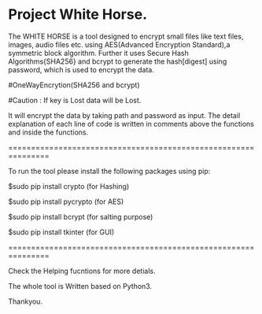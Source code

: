 Project White Horse.
====================

The WHITE HORSE is a tool designed to encrypt small files like text files, images, audio files etc. using AES(Advanced Encryption Standard),a symmetric block algorithm. Further it uses Secure Hash Algorithms{SHA256} and bcrypt to generate the hash[digest] using password, which is used to encrypt the data.

#OneWayEncrytion(SHA256 and bcrypt)

#Caution : If key is Lost data will be Lost.

It will encrypt the data by taking path and password as input.
The detail explanation of each line of code is written in comments above the functions and inside the functions.

===============================================================

To run the tool please install the following packages using pip:

$sudo pip install crypto (for Hashing)

$sudo pip install pycrypto (for AES)

$sudo pip install bcrypt (for salting purpose)

$sudo pip install tkinter (for GUI)

===============================================================


Check the Helping fucntions for more detials.

The whole tool is Written based on Python3.

Thankyou.